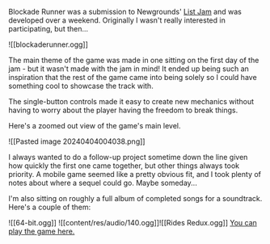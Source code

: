 
Blockade Runner was a submission to Newgrounds' [List Jam](https://www.newgrounds.com/collection/list-jam) and was developed over a weekend. Originally I wasn't really interested in participating, but then...

![[blockaderunner.ogg]]

The main theme of the game was made in one sitting on the first day of the jam - but it wasn't made with the jam in mind! It ended up being such an inspiration that the rest of the game came into being solely so I could have something cool to showcase the track with.

The single-button controls made it easy to create new mechanics without having to worry about the player having the freedom to break things. 

Here's a zoomed out view of the game's main level.

![[Pasted image 20240404004038.png]]

I always wanted to do a follow-up project sometime down the line given how quickly the first one came together, but other things always took priority. A mobile game seemed like a pretty obvious fit, and I took plenty of notes about where a sequel could go. Maybe someday...

I'm also sitting on roughly a full album of completed songs for a soundtrack. Here's a couple of them:

![[64-bit.ogg]]
![[content/res/audio/140.ogg]]![[Rides Redux.ogg]]
[You can play the game here.](https://www.newgrounds.com/portal/view/812427)